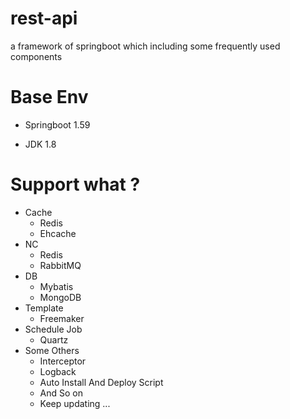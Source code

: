 # rest-api
  a framework of springboot  which including some frequently used components
  
# Base Env 
- Springboot 1.59

- JDK 1.8

# Support what ?
- Cache
  - Redis
  - Ehcache
- NC
  - Redis
  - RabbitMQ    
- DB
  - Mybatis
  - MongoDB
- Template
  - Freemaker
- Schedule Job
  - Quartz
- Some Others
  - Interceptor
  - Logback
  - Auto Install And Deploy Script
  - And So on
  - Keep updating ... 
 
